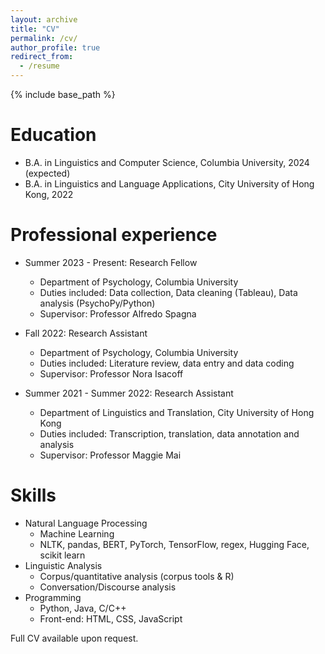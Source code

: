 ```yaml
---
layout: archive
title: "CV"
permalink: /cv/
author_profile: true
redirect_from:
  - /resume
---
```


{% include base_path %}

Education
======
* B.A. in Linguistics and Computer Science, Columbia University, 2024
(expected)
* B.A. in Linguistics and Language Applications, City University of Hong Kong, 2022

Professional experience
======
* Summer 2023 - Present: Research Fellow
  * Department of Psychology, Columbia University
  * Duties included: Data collection, Data cleaning (Tableau), Data analysis (PsychoPy/Python)
  * Supervisor: Professor Alfredo Spagna

* Fall 2022: Research Assistant
  * Department of Psychology, Columbia University
  * Duties included: Literature review, data entry and data coding
  * Supervisor: Professor Nora Isacoff

* Summer 2021 - Summer 2022: Research Assistant
  * Department of Linguistics and Translation, City University of Hong Kong
  * Duties included: Transcription, translation, data annotation and analysis
  * Supervisor: Professor Maggie Mai


Skills
======
* Natural Language Processing
  * Machine Learning
  * NLTK, pandas, BERT, PyTorch, TensorFlow, regex, Hugging Face, scikit learn
* Linguistic Analysis
  * Corpus/quantitative analysis (corpus tools & R)
  * Conversation/Discourse analysis
* Programming
  * Python, Java, C/C++
  * Front-end: HTML, CSS, JavaScript

Full CV available upon request.
